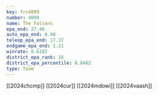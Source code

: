 ```yaml
---
key: frc4099
number: 4099
name: The Falcons
epa_end: 27.46
auto_epa_end: 8.98
teleop_epa_end: 17.37
endgame_epa_end: 1.11
winrate: 0.6102
district_epa_rank: 16
district_epa_percentile: 0.8462
type: Team
---
```

[[2024chcmp]]
[[2024cur]]
[[2024mdowi]]
[[2024vaash]]

